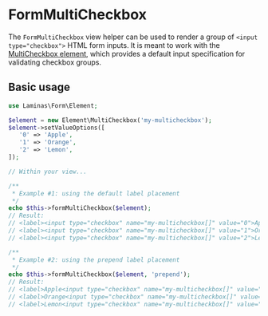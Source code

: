 # FormMultiCheckbox

The `FormMultiCheckbox` view helper can be used to render a group of `<input
type="checkbox">` HTML form inputs. It is meant to work with the
[MultiCheckbox element](../element/multi-checkbox.md), which provides a default
input specification for validating checkbox groups.

## Basic usage

```php
use Laminas\Form\Element;

$element = new Element\MultiCheckbox('my-multicheckbox');
$element->setValueOptions([
   '0' => 'Apple',
   '1' => 'Orange',
   '2' => 'Lemon',
]);

// Within your view...

/**
 * Example #1: using the default label placement
 */
echo $this->formMultiCheckbox($element);
// Result:
// <label><input type="checkbox" name="my-multicheckbox[]" value="0">Apple</label>
// <label><input type="checkbox" name="my-multicheckbox[]" value="1">Orange</label>
// <label><input type="checkbox" name="my-multicheckbox[]" value="2">Lemon</label>

/**
 * Example #2: using the prepend label placement
 */
echo $this->formMultiCheckbox($element, 'prepend');
// Result:
// <label>Apple<input type="checkbox" name="my-multicheckbox[]" value="0"></label>
// <label>Orange<input type="checkbox" name="my-multicheckbox[]" value="1"></label>
// <label>Lemon<input type="checkbox" name="my-multicheckbox[]" value="2"></label>
```
